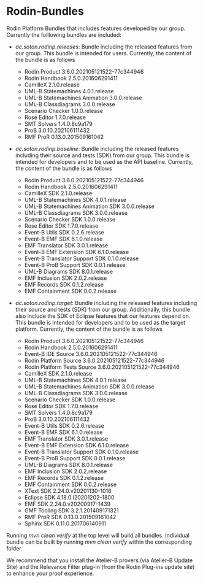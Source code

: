 # Rodin-Bundles
Rodin Platform Bundles that includes features developed by our
group. Currently the folllowing bundles are included:

* *ac.soton.rodinp.releases*: Bundle including the released features
  from our group. This bundle is intended for users. Currently, the
  content of the bundle is as follows
  - Rodin Product 3.6.0.202105121522-77c344946
  - Rodin Handbook 2.5.0.201606291411
  - CamilleX 2.1.0.release
  - UML-B Statemachines 4.0.1.release
  - UML-B Statemachines Animation 3.0.0.release
  - UML-B Classdiagrams 3.0.0.release
  - Scenario Checker 1.0.0.release
  - Rose Editor 1.7.0.release
  - SMT Solvers 1.4.0.8c9a179
  - ProB 3.0.10.202106111432
  - RMF ProR 0.13.0.201509161042

* *ac.soton.rodinp.baseline*: Bundle including the released features
  including their source and tests (SDK) from our group. This bundle
  is intended for developers and to be used as the API baseline.
  Currently, the content of the bundle is as follows
  - Rodin Product 3.6.0.202105121522-77c344946
  - Rodin Handbook 2.5.0.201606291411
  - CamilleX SDK 2.1.0.release
  - UML-B Statemachines SDK 4.0.1.release
  - UML-B Statemachines Animation SDK 3.0.0.release
  - UML-B Classdiagrams SDK 3.0.0.release
  - Scenario Checker SDK 1.0.0.release
  - Rose Editor SDK 1.7.0.release
  - Event-B Utils SDK 0.2.6.release
  - Event-B EMF SDK 6.1.0.release
  - EMF Translator SDK 3.0.1.release
  - Event-B EMF Extension SDK 6.1.0.release
  - Event-B Translator Support SDK 0.1.0.release
  - Event-B ProB Support SDK 0.0.1.release
  - UML-B Diagrams SDK 8.0.1.release
  - EMF Inclusion SDK 2.0.2.release
  - EMF Records SDK 0.1.2.release
  - EMF Containment SDK 0.0.2.release

* *ac.soton.rodinp.target*: Bundle including the released features
  including their source and tests (SDK) from our group. Additionally,
  this bundle also include the SDK of Eclipse features that our
  features depend on. This bundle is intended for developers and to be
  used as the target platform. Currently, the content of the bundle is
  as follows
  - Rodin Product 3.6.0.202105121522-77c344946
  - Rodin Handbook 2.5.0.201606291411
  - Event-B IDE Source 3.6.0.202105121522-77c344946
  - Rodin Platform Source 3.6.0.202105121522-77c344946
  - Rodin Platform Tests Source 3.6.0.202105121522-77c344946
  - CamilleX SDK 2.1.0.release
  - UML-B Statemachines SDK 4.0.1.release
  - UML-B Statemachines Animation SDK 3.0.0.release
  - UML-B Classdiagrams SDK 3.0.0.release
  - Scenario Checker SDK 1.0.0.release
  - Rose Editor SDK 1.7.0.release
  - SMT Solvers 1.4.0.8c9a179
  - ProB 3.0.10.202106111432
  - Event-B Utils SDK 0.2.6.release
  - Event-B EMF SDK 6.1.0.release
  - EMF Translator SDK 3.0.1.release
  - Event-B EMF Extension SDK 6.1.0.release
  - Event-B Translator Support SDK 0.1.0.release
  - Event-B ProB Support SDK 0.0.1.release
  - UML-B Diagrams SDK 8.0.1.release
  - EMF Inclusion SDK 2.0.2.release
  - EMF Records SDK 0.1.2.release
  - EMF Containment SDK 0.0.2.release
  - XText SDK 2.24.0.v20201130-1016
  - Eclipse SDK 4.18.0.I20201202-1800
  - EMF SDK 2.24.0.v20200917-1439
  - GMF Tooling SDK 3.2.1.201409171321
  - RMF ProR SDK 0.13.0.201509161042
  - Sphinx SDK 0.11.0.201706140911

Running *mvn clean verify* at the top level will build all
bundles. Individual bundle can be built by running *mvn clean verify*
within the corresponding folder.

We recommend that you install the Atelier-B provers (via Atelier-B Update
Site) and the Relevance Filter plug-in (from the Rodin Plug-ins update site) to
enhance your proof experience.
